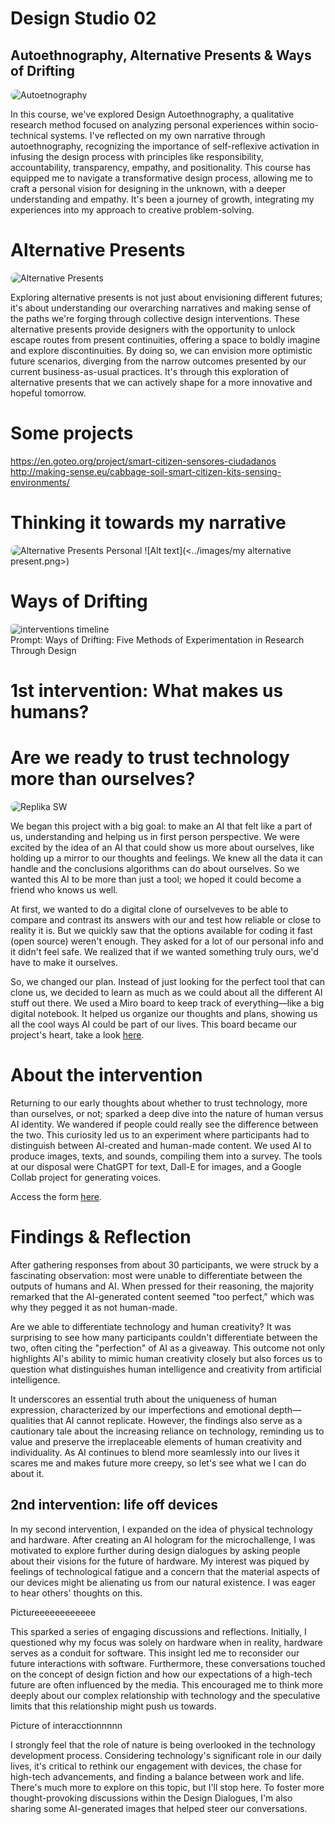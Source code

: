 # Design Studio 02

## Autoethnography, Alternative Presents & Ways of Drifting

<img src="../images/autoetnography.png" alt="Autoetnography" style="border-radius: 10px;"> 

In this course, we've explored Design Autoethnography, a qualitative research method focused on analyzing personal experiences within socio-technical systems. I've reflected on my own narrative through autoethnography, recognizing the importance of self-reflexive activation in infusing the design process with principles like responsibility, accountability, transparency, empathy, and positionality. This course has equipped me to navigate a transformative design process, allowing me to craft a personal vision for designing in the unknown, with a deeper understanding and empathy. It's been a journey of growth, integrating my experiences into my approach to creative problem-solving.

# Alternative Presents
<img src="../images/alternative presents.png" alt="Alternative Presents" style="border-radius: 10px;"> 

Exploring alternative presents is not just about envisioning different futures; it's about understanding our overarching narratives and making sense of the paths we're forging through collective design interventions. These alternative presents provide designers with the opportunity to unlock escape routes from present continuities, offering a space to boldly imagine and explore discontinuities. By doing so, we can envision more optimistic future scenarios, diverging from the narrow outcomes presented by our current business-as-usual practices. It's through this exploration of alternative presents that we can actively shape for a more innovative and hopeful tomorrow.

# Some projects 
https://en.goteo.org/project/smart-citizen-sensores-ciudadanos
http://making-sense.eu/cabbage-soil-smart-citizen-kits-sensing-environments/

# Thinking it towards my narrative 
<img src="../images/my alternative present.png" alt="Alternative Presents Personal" style="border-radius: 10px;"> 
![Alt text](<../images/my alternative present.png>)

# Ways of Drifting

<img src="../images/vania9117_Ways_of_Drifting_Five_Methods_of_Experimentation_in_R_af851048-7a02-4080-a725-331e04a4ef3d.webp" alt="interventions timeline" style="border-radius: 5px;"> 
<figcaption>Prompt: Ways of Drifting: Five Methods of Experimentation in Research Through Design</figcaption>

# 1st intervention: What makes us humans? 

# Are we ready to trust technology more than ourselves?
<img src="../images/replika.png" alt="Replika SW" style="border-radius: 10px;"> 

We began this project with a big goal: to make an AI that felt like a part of us, understanding and helping us in first person perspective. We were excited by the idea of an AI that could show us more about ourselves, like holding up a mirror to our thoughts and feelings. We knew all the data it can handle and the conclusions algorithms can do about ourselves. So we wanted this AI to be more than just a tool; we hoped it could become a friend who knows us well.

At first, we wanted to do a digital clone of ourselveves to be able to compare and contrast its answers with our and test how reliable or close to reality it is. But we quickly saw that the options available for coding it fast (open source) weren't enough. They asked for a lot of our personal info and it didn't feel safe. We realized that if we wanted something truly ours, we'd have to make it ourselves. 

So, we changed our plan. Instead of just looking for the perfect tool that can clone us, we decided to learn as much as we could about all the different AI stuff out there. We used a Miro board to keep track of everything—like a big digital notebook. It helped us organize our thoughts and plans, showing us all the cool ways AI could be part of our lives. This board became our project's heart, take a look [here](https://miro.com/app/board/uXjVNzLbN80=/).


# About the intervention

Returning to our early thoughts about whether to trust technology, more than ourselves, or not; sparked a deep dive into the nature of human versus AI identity. We wandered if people could really see the difference between the two. This curiosity led us to an experiment where participants had to distinguish between AI-created and human-made content. We used AI to produce images, texts, and sounds, compiling them into a survey. The tools at our disposal were ChatGPT for text, Dall-E for images, and a Google Collab project for generating voices.

Access the form [here](https://app.voiceform.com/to/KewddITIqUutaTI7).

# Findings & Reflection

After gathering responses from about 30 participants, we were struck by a fascinating observation: most were unable to differentiate between the outputs of humans and AI. When pressed for their reasoning, the majority remarked that the AI-generated content seemed "too perfect," which was why they pegged it as not human-made.

Are we able to differentiate technology and human creativity? It was surprising to see how many participants couldn't differentiate between the two, often citing the "perfection" of AI as a giveaway. This outcome not only highlights AI's ability to mimic human creativity closely but also forces us to question what distinguishes human intelligence and creativity from artificial intelligence.

 It underscores an essential truth about the uniqueness of human expression, characterized by our imperfections and emotional depth—qualities that AI cannot replicate. However, the findings also serve as a cautionary tale about the increasing reliance on technology, reminding us to value and preserve the irreplaceable elements of human creativity and individuality. As AI continues to blend more seamlessly into our lives it scares me and makes future more creepy, so let's see what we I can do about it. 

 ## 2nd intervention: life off devices 

In my second intervention, I expanded on the idea of physical technology and hardware. After creating an AI hologram for the microchallenge, I was motivated to explore further during design dialogues by asking people about their visions for the future of hardware. My interest was piqued by feelings of technological fatigue and a concern that the material aspects of our devices might be alienating us from our natural existence. I was eager to hear others' thoughts on this.

Pictureeeeeeeeeeee

This sparked a series of engaging discussions and reflections. Initially, I questioned why my focus was solely on hardware when in reality, hardware serves as a conduit for software. This insight led me to reconsider our future interactions with software. Furthermore, these conversations touched on the concept of design fiction and how our expectations of a high-tech future are often influenced by the media. This encouraged me to think more deeply about our complex relationship with technology and the speculative limits that this relationship might push us towards.

Picture of interacctionnnnn

I strongly feel that the role of nature is being overlooked in the technology development process. Considering technology's significant role in our daily lives, it's critical to rethink our engagement with devices, the chase for high-tech advancements, and finding a balance between work and life. There's much more to explore on this topic, but I'll stop here. To foster more thought-provoking discussions within the Design Dialogues, I'm also sharing some AI-generated images that helped steer our conversations. 






